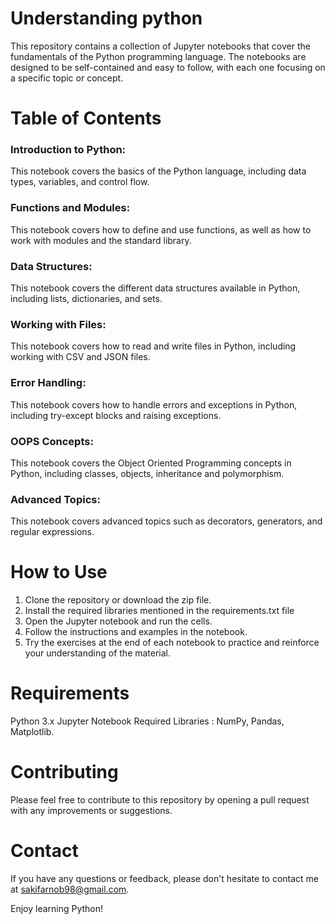 # Understanding python
 
This repository contains a collection of Jupyter notebooks that cover the fundamentals of the Python programming language. The notebooks are designed to be self-contained and easy to follow, with each one focusing on a specific topic or concept.

# Table of Contents
### **Introduction to Python:** 
This notebook covers the basics of the Python language, including data types, variables, and control flow.
### **Functions and Modules:** 
This notebook covers how to define and use functions, as well as how to work with modules and the standard library.
### **Data Structures:** 
This notebook covers the different data structures available in Python, including lists, dictionaries, and sets.
### **Working with Files:** 
This notebook covers how to read and write files in Python, including working with CSV and JSON files.
### **Error Handling:** 
This notebook covers how to handle errors and exceptions in Python, including try-except blocks and raising exceptions.
### **OOPS Concepts:** 
This notebook covers the Object Oriented Programming concepts in Python, including classes, objects, inheritance and polymorphism.
### **Advanced Topics:** 
This notebook covers advanced topics such as decorators, generators, and regular expressions.
# How to Use
1. Clone the repository or download the zip file.
2. Install the required libraries mentioned in the requirements.txt file
3. Open the Jupyter notebook and run the cells.
4. Follow the instructions and examples in the notebook.
5. Try the exercises at the end of each notebook to practice and reinforce your understanding of the material.
# Requirements
Python 3.x
Jupyter Notebook
Required Libraries : NumPy, Pandas, Matplotlib.
# Contributing
Please feel free to contribute to this repository by opening a pull request with any improvements or suggestions.

# Contact
If you have any questions or feedback, please don't hesitate to contact me at sakifarnob98@gmail.com.

Enjoy learning Python!
